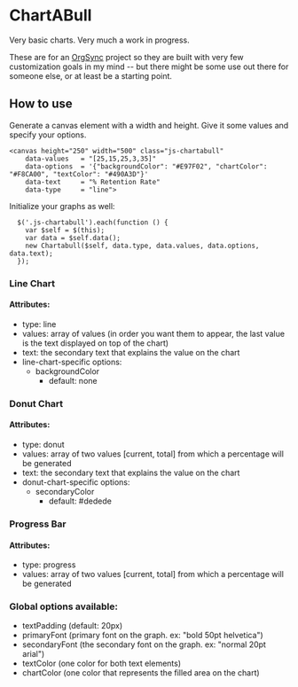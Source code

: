 ChartABull
==========

Very basic charts. Very much a work in progress.

These are for an [OrgSync](http://www.github.com/orgsync) project so they are built with very few customization goals in my mind -- but there might be some use out there for someone else, or at least be a starting point.

## How to use

Generate a canvas element with a width and height. Give it some values and specify your options.

```
<canvas height="250" width="500" class="js-chartabull"
    data-values   = "[25,15,25,3,35]"
    data-options  = '{"backgroundColor": "#E97F02", "chartColor": "#F8CA00", "textColor": "#490A3D"}'
    data-text     = "% Retention Rate"
    data-type     = "line">
```

Initialize your graphs as well:

```
  $('.js-chartabull').each(function () {
    var $self = $(this);
    var data = $self.data();
    new Chartabull($self, data.type, data.values, data.options, data.text);
  });
```

### Line Chart

#### Attributes:
- type: line
- values: array of values (in order you want them to appear, the last value is the text displayed on top of the chart)
- text: the secondary text that explains the value on the chart
- line-chart-specific options:
  - backgroundColor
    - default: none

### Donut Chart

#### Attributes:
- type: donut
- values: array of two values [current, total] from which a percentage will be generated
- text: the secondary text that explains the value on the chart
- donut-chart-specific options:
  - secondaryColor
    - default: #dedede

### Progress Bar

#### Attributes:
- type: progress
- values: array of two values [current, total] from which a percentage will be generated

### Global options available:
  - textPadding (default: 20px)
  - primaryFont (primary font on the graph. ex: "bold 50pt helvetica")
  - secondaryFont (the secondary font on the graph. ex: "normal 20pt arial")
  - textColor (one color for both text elements)
  - chartColor (one color that represents the filled area on the chart)

